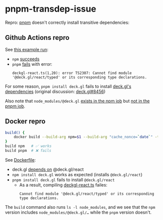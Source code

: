# pnpm-transdep-issue
Repro: [pnpm] doesn't correctly install transitive dependencies:

## Github Actions repro
See [this example run][GHA]:
- `npm` [succeeds][GHA npm]
- `pnpm` [fails][GHA pnpm] with error:
  ```
  deckgl-react.ts(1,20): error TS2307: Cannot find module '@deck.gl/react/typed' or its corresponding type declarations.
  ```

For some reason, `pnpm install deck.gl` fails to install [deck.gl's dependencies][deck.gl dep] (original discussion: [deck.gl#8456])

Also note that `node_modules/@deck.gl` [exists in the npm job][npm ls] but [not in the pnpm job][pnpm ls].

## Docker repro
```bash
build() {
    docker build --build-arg npm=$1 --build-arg "cache_nonce=`date`" -t pnpm-transdep-issue --progress=plain .
}
build npm   # ✅ works
build pnpm  # ❌ fails
```

See [Dockerfile](Dockerfile):
- deck.gl [depends on][deck.gl dep] @deck.gl/react
- `npm install deck.gl` works as expected (installs `@deck.gl/react`)
- `pnpm install deck.gl` fails to install `@deck.gl/react`
  - As a result, compiling [deckgl-react.ts](deckgl-react.ts) failes:
    ```
    Cannot find module '@deck.gl/react/typed' or its corresponding type declarations.
    ```

The `build` command also runs `ls -l node_modules`, and we see that the `npm` version includes `node_modules/@deck.gl/…` while the `pnpm` version doesn't.

[pnpm]: https://pnpm.js.org/
[deck.gl dep]: https://unpkg.com/browse/deck.gl@8.9.34/package.json
[GHA]: https://github.com/ryan-williams/pnpm-transdep-issue/actions/runs/7706107756
[GHA npm]: https://github.com/ryan-williams/pnpm-transdep-issue/actions/runs/7706107756/job/21001128615
[GHA pnpm]: https://github.com/ryan-williams/pnpm-transdep-issue/actions/runs/7706107756/job/21001128781#step:9:5
[deck.gl#8456]: https://github.com/visgl/deck.gl/issues/8456
[npm ls]: https://github.com/ryan-williams/pnpm-transdep-issue/actions/runs/7706107756/job/21001128615#step:6:7
[pnpm ls]: https://github.com/ryan-williams/pnpm-transdep-issue/actions/runs/7706107756/job/21001128781#step:6:6
